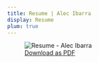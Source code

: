 ```yaml
---
title: Resume | Alec Ibarra
display: Resume
plum: true
---
```


<figure>
  <img src="/assets/resume/resume.png" alt="Resume - Alec Ibarra" rounded-lg>
  <figcaption class="caption">
    <a
      href="assets/pdfs/Resume - Alec Ibarra.pdf"
      target="_blank"
      rel="noopener"
    >
      Download as PDF <div i-carbon-document-download />
    </a>
  </figcaption>
</figure>
